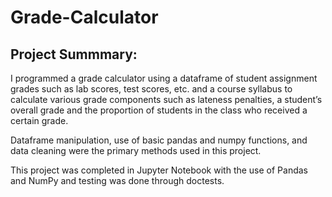 # Grade-Calculator
## Project Summmary:
I programmed a grade calculator using a dataframe of student assignment grades such as lab scores, test scores, etc. and a course syllabus to calculate various  grade components such as lateness penalties, a student’s overall grade and the proportion of students in the class who received a certain grade.

Dataframe manipulation, use of basic pandas and numpy functions, and data cleaning were the primary methods used in this project.

This project was completed in Jupyter Notebook with the use of Pandas and NumPy and testing was done through doctests.
